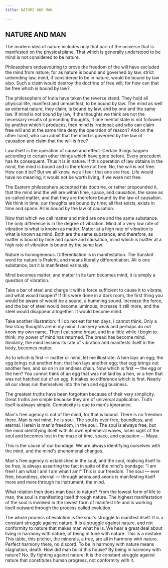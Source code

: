```yaml
---
title: NATURE AND MAN

---
```





  

## NATURE AND MAN

The modern idea of nature includes only that part of the universe that
is manifested on the physical plane. That which is generally understood
to be mind is not considered to be nature.

Philosophers endeavouring to prove the freedom of the will have excluded
the mind from nature; for as nature is bound and governed by law, strict
unbending law, mind, if considered to be in nature, would be bound by
law also. Such a claim would destroy the doctrine of free will; for how
can that be free which is bound by law?

The philosophers of India have taken the reverse stand. They hold all
physical life, manifest and unmanifest, to be bound by law. The mind as
well as external nature, they claim, is bound by law, and by one and the
same law. If mind is not bound by law, if the thoughts we think are not
the necessary results of preceding thoughts, if one mental state is not
followed by another which it produces, then mind is irrational; and who
can claim free will and at the same time deny the operation of reason?
And on the other hand, who can admit that the mind is governed by the
law of causation and claim that the will is free?

Law itself is the operation of cause and effect. Certain things happen
according to certain other things which have gone before. Every
precedent has its consequent. Thus it is in nature. If this operation of
law obtains in the mind, the mind is bound and is therefore not free.
No, the will is not free. How can it be? But we all know, we all feel,
that one are free. Life would have no meaning, it would not be worth
living, if we were not free.

The Eastern philosophers accepted this doctrine, or rather propounded
it, that the mind and the will are within time, space, and causation,
the same as so-called matter; and that they are therefore bound by the
law of causation. We think in time; our thoughts are bound by time; all
that exists, exists in time and space. All is bound by the law of
causation.

Now that which we call matter and mind are one and the same substance.
The only difference is in the degree of vibration. Mind at a very low
rate of vibration is what is known as matter. Matter at a high rate of
vibration is what is known as mind. Both are the same substance; and
therefore, as matter is bound by time and space and causation, mind
which is matter at a high rate of vibration is bound by the same law.

Nature is homogeneous. Differentiation is in manifestation. The Sanskrit
word for nature is Prakriti, and means literally differentiation. All is
one substance, but it is manifested variously.

Mind becomes matter, and matter in its turn becomes mind, it is simply a
question of vibration.

Take a bar of steel and charge it with a force sufficient to cause it to
vibrate, and what would happen? If this were done in a dark room, the
first thing you would be aware of would be a sound, a humming sound.
Increase the force, and the bar of steel would become luminous; increase
it still more, and the steel would disappear altogether. It would become
mind.

Take another illustration: If I do not eat for ten days, I cannot think.
Only a few stray thoughts are in my mind. I am very weak and perhaps do
not know my own name. Then I eat some bread, and in a little while I
begin to think; my power of mind has returned. The bread has become
mind. Similarly, the mind lessens its rate of vibration and manifests
itself in the body, becomes matter.

As to which is first — matter or mind, let me illustrate: A hen lays an
egg; the egg brings out another hen; that hen lays another egg; that egg
brings out another hen, and so on in an endless chain. Now which is
first — the egg or the hen? You cannot think of an egg that was not laid
by a hen, or a hen that was not hatched out of an egg. It makes no
difference which is first. Nearly all our ideas run themselves into the
hen and egg business.

The greatest truths have been forgotten because of their very
simplicity. Great truths are simple because they are of universal
application. Truth itself is always simple. Complexity is due to man's
ignorance.

Man's free agency is not of the mind, for that is bound. There is no
freedom there. Man is not mind, he is soul. The soul is ever free,
boundless, and eternal. Herein is man's freedom, in the soul. The soul
is always free, but the mind identifying itself with its own ephemeral
waves, loses sight of the soul and becomes lost in the maze of time,
space, and causation — Maya.

This is the cause of our bondage. We are always identifying ourselves
with the mind, and the mind's phenomenal changes.

Man's free agency is established in the soul, and the soul, realising
itself to be free, is always asserting the fact in spite of the mind's
bondage: "I am free! I am what I am! I am what I am!" This is our
freedom. The soul — ever free, boundless, eternal — through aeons and
aeons is manifesting itself more and more through its instrument, the
mind.

What relation then does man bear to nature? From the lowest form of life
to man, the soul is manifesting itself through nature. The highest
manifestation of the soul is involved in the lowest form of manifest
life and is working itself outward through the process called evolution.

The whole process of evolution is the soul's struggle to manifest
itself. It is a constant struggle against nature. It is a struggle
against nature, and not conformity to nature that makes man what he is.
We hear a great deal about living in harmony with nature, of being in
tune with nature. This is a mistake. This table, this pitcher, the
minerals, a tree, are all in harmony with nature. Perfect harmony there,
no discord. To be in harmony with nature means stagnation, death. How
did man build this house? By being in harmony with nature? No. By
fighting against nature. It is the constant struggle against nature that
constitutes human progress, not conformity with it.


